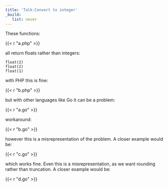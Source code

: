 ```yaml
---
title: 'Talk:Convert to integer'
_build:
   list: never
---
```


These functions:

{{< r "a.php" >}}

all return floats rather than integers:

~~~
float(2)
float(2)
float(1)
~~~

with PHP this is fine:

{{< r "b.php" >}}

but with other languages like Go it can be a problem:

{{< r "a.go" >}}

workaround:

{{< r "b.go" >}}

however this is a misrepresentation of the problem. A closer example would be:

{{< r "c.go" >}}

which works fine. Even this is a misrepresentation, as we want rounding rather
than truncation. A closer example would be:

{{< r "d.go" >}}
